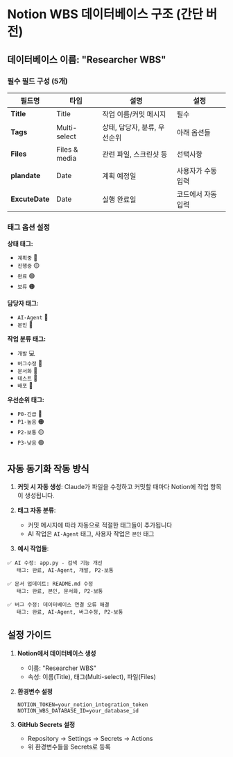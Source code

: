# Notion WBS 데이터베이스 구조 (간단 버전)

## 데이터베이스 이름: "Researcher WBS"

### 필수 필드 구성 (5개)

| 필드명 | 타입 | 설명 | 설정 |
|--------|------|------|------|
| **Title** | Title | 작업 이름/커밋 메시지 | 필수 |
| **Tags** | Multi-select | 상태, 담당자, 분류, 우선순위 | 아래 옵션들 |
| **Files** | Files & media | 관련 파일, 스크린샷 등 | 선택사항 |
| **plandate** | Date | 계획 예정일 | 사용자가 수동 입력 |
| **ExcuteDate** | Date | 실행 완료일 | 코드에서 자동 입력 |

### 태그 옵션 설정

**상태 태그:**
- `계획중` 🔵
- `진행중` 🟡
- `완료` 🟢
- `보류` 🟠

**담당자 태그:**
- `AI-Agent` 🤖
- `본인` 👤

**작업 분류 태그:**
- `개발` 💻
- `버그수정` 🐛
- `문서화` 📝
- `테스트` 🧪
- `배포` 🚀

**우선순위 태그:**
- `P0-긴급` 🔴
- `P1-높음` 🟠
- `P2-보통` 🟡
- `P3-낮음` 🟢

## 자동 동기화 작동 방식

1. **커밋 시 자동 생성**: Claude가 파일을 수정하고 커밋할 때마다 Notion에 작업 항목이 생성됩니다.

2. **태그 자동 분류**:
   - 커밋 메시지에 따라 자동으로 적절한 태그들이 추가됩니다
   - AI 작업은 `AI-Agent` 태그, 사용자 작업은 `본인` 태그

3. **예시 작업들**:
```
✅ AI 수정: app.py - 검색 기능 개선
   태그: 완료, AI-Agent, 개발, P2-보통

✅ 문서 업데이트: README.md 수정
   태그: 완료, 본인, 문서화, P2-보통

✅ 버그 수정: 데이터베이스 연결 오류 해결
   태그: 완료, AI-Agent, 버그수정, P2-보통
```

## 설정 가이드

1. **Notion에서 데이터베이스 생성**
   - 이름: "Researcher WBS"
   - 속성: 이름(Title), 태그(Multi-select), 파일(Files)

2. **환경변수 설정**
   ```env
   NOTION_TOKEN=your_notion_integration_token
   NOTION_WBS_DATABASE_ID=your_database_id
   ```

3. **GitHub Secrets 설정**
   - Repository → Settings → Secrets → Actions
   - 위 환경변수들을 Secrets로 등록